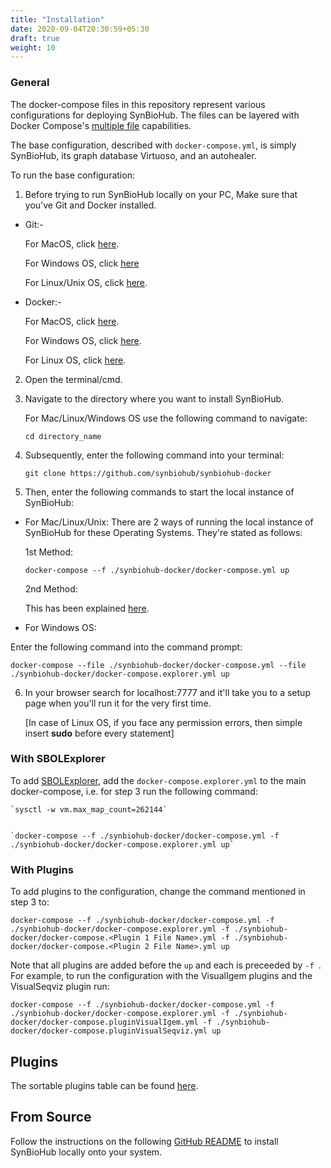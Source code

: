```yaml
---
title: "Installation"
date: 2020-09-04T20:30:59+05:30
draft: true
weight: 10
---
```


### General
The docker-compose files in this repository represent various configurations for deploying SynBioHub.
The files can be layered with Docker Compose's [multiple file](https://docs.docker.com/compose/reference/overview/#specifying-multiple-compose-file) capabilities. 

The base configuration, described with `docker-compose.yml`, is simply SynBioHub, its graph database Virtuoso, and an autohealer.

To run the base configuration:

1. Before trying to run SynBioHub locally on your PC, Make sure that you've Git and Docker installed.

  * Git:-
    
       For MacOS, click [here](https://git-scm.com/download/mac).
    
       For Windows OS, click [here](https://git-scm.com/download/win)
    
       For Linux/Unix OS, click [here](https://git-scm.com/download/linux).
    
    
  * Docker:-
       
       For MacOS, click [here](https://docs.docker.com/docker-for-mac/install/).
    
       For Windows OS, click [here](https://docs.docker.com/docker-for-windows/install/).
    
       For Linux OS, click [here](https://docs.docker.com/engine/install/).
       

2. Open the terminal/cmd.

3. Navigate to the directory where you want to install SynBioHub.

   For Mac/Linux/Windows OS use the following command to navigate: 
   
   	`cd directory_name`
   

4. Subsequently, enter the following command into your terminal:

	`git clone https://github.com/synbiohub/synbiohub-docker`

5. Then, enter the following commands to start the local instance of SynBioHub:

  * For Mac/Linux/Unix: There are 2 ways of running the local instance of SynBioHub for these Operating Systems. They're stated as follows:

      
     1st Method:
        
	`docker-compose --f ./synbiohub-docker/docker-compose.yml up`
	
     2nd Method:
          
       This has been explained [here](https://synbiohub.github.io/installation/#with-sbolexplorer). 
   * For Windows OS:
   
   Enter the following command into the command prompt:
   
 `docker-compose --file ./synbiohub-docker/docker-compose.yml --file ./synbiohub-docker/docker-compose.explorer.yml up`
   
6. In your browser search for localhost:7777 and it'll take you to a setup page when you'll run it for the very first time.

   [In case of Linux OS, if you face any permission errors, then simple insert **sudo** before every statement]
  	

### With SBOLExplorer
To add [SBOLExplorer](https://github.com/michael13162/SBOLExplorer), add the `docker-compose.explorer.yml` to the main docker-compose, i.e. for step 3 run the following command:

    `sysctl -w vm.max_map_count=262144`

 
    `docker-compose --f ./synbiohub-docker/docker-compose.yml -f ./synbiohub-docker/docker-compose.explorer.yml up`

### With Plugins
To add plugins to the configuration, change the command mentioned in step 3 to: 

`docker-compose --f ./synbiohub-docker/docker-compose.yml -f ./synbiohub-docker/docker-compose.explorer.yml -f ./synbiohub-docker/docker-compose.<Plugin 1 File Name>.yml -f ./synbiohub-docker/docker-compose.<Plugin 2 File Name>.yml up`

Note that all plugins are added before the `up` and each is preceeded by `-f `. For example, to run the configuration with the VisualIgem plugins and the VisualSeqviz plugin run:

`docker-compose --f ./synbiohub-docker/docker-compose.yml -f ./synbiohub-docker/docker-compose.explorer.yml -f ./synbiohub-docker/docker-compose.pluginVisualIgem.yml -f ./synbiohub-docker/docker-compose.pluginVisualSeqviz.yml up`


## Plugins

The sortable plugins table can be found [here](https://synbiohub.github.io/synbiohub-docker/#plugins).


## From Source

Follow the instructions on the following [GitHub README](https://github.com/synbiohub/synbiohub) to install SynBioHub locally onto your system. 



